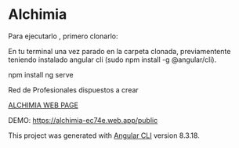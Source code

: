 
# Alchimia

Para ejecutarlo , primero clonarlo:

En tu terminal una vez parado en la carpeta clonada, previamentente teniendo instalado angular cli (sudo npm install -g @angular/cli).

npm install 
ng serve


Red de Profesionales dispuestos a crear

<a href="https://alchimia-ec74e.web.app/public" > ALCHIMIA WEB PAGE </a>

DEMO:
https://alchimia-ec74e.web.app/public


This project was generated with [Angular CLI](https://github.com/angular/angular-cli) version 8.3.18.
